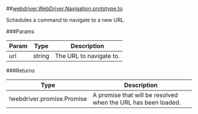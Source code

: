 ##[webdriver.WebDriver.Navigation.prototype.to](https://code.google.com/p/selenium/source/browse/javascript/webdriver/webdriver.js#907)

Schedules a command to navigate to a new URL.




###Params

Param | Type | Description
--- | --- | ---
url | string | The URL to navigate to.




###Returns

Type | Description
--- | ---
!webdriver.promise.Promise | A promise that will be resolved when the URL has been loaded.

